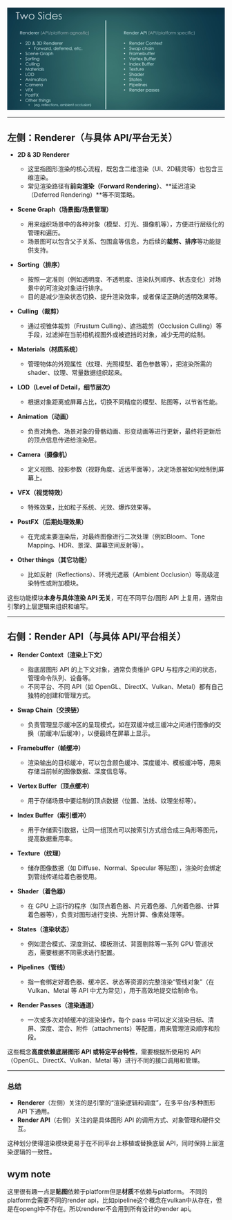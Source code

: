 ![渲染API](pictures/屏幕截图%202025-01-25%20002138.png)

---

## 左侧：Renderer（与具体 API/平台无关）

- **2D & 3D Renderer**  
  - 这里指图形渲染的核心流程，既包含二维渲染（UI、2D精灵等）也包含三维渲染。  
  - 常见渲染路径有**前向渲染（Forward Rendering）**、**延迟渲染（Deferred Rendering）**等不同策略。

- **Scene Graph（场景图/场景管理）**  
  - 用来组织场景中的各种对象（模型、灯光、摄像机等），方便进行层级化的管理和遍历。  
  - 场景图可以包含父子关系、包围盒等信息，为后续的**裁剪、排序**等功能提供支持。

- **Sorting（排序）**  
  - 按照一定准则（例如透明度、不透明度、渲染队列顺序、状态变化）对场景中的可渲染对象进行排序。  
  - 目的是减少渲染状态切换、提升渲染效率，或者保证正确的透明效果等。

- **Culling（裁剪）**  
  - 通过视锥体裁剪（Frustum Culling）、遮挡裁剪（Occlusion Culling）等手段，过滤掉在当前相机视图外或被遮挡的对象，减少无用的绘制。

- **Materials（材质系统）**  
  - 管理物体的外观属性（纹理、光照模型、着色参数等），把渲染所需的 shader、纹理、常量数据组织起来。

- **LOD（Level of Detail，细节层次）**  
  - 根据对象距离或屏幕占比，切换不同精度的模型、贴图等，以节省性能。

- **Animation（动画）**  
  - 负责对角色、场景对象的骨骼动画、形变动画等进行更新，最终将更新后的顶点信息传递给渲染层。

- **Camera（摄像机）**  
  - 定义视图、投影参数（视野角度、近远平面等），决定场景被如何绘制到屏幕上。

- **VFX（视觉特效）**  
  - 特殊效果，比如粒子系统、光效、爆炸效果等。

- **PostFX（后期处理效果）**  
  - 在完成主要渲染后，对最终图像进行二次处理（例如Bloom、Tone Mapping、HDR、景深、屏幕空间反射等）。

- **Other things（其它功能）**  
  - 比如反射（Reflections）、环境光遮蔽（Ambient Occlusion）等高级渲染特性或附加模块。

这些功能模块**本身与具体渲染 API 无关**，可在不同平台/图形 API 上复用，通常由引擎的上层逻辑来组织和编写。

---

## 右侧：Render API（与具体 API/平台相关）

- **Render Context（渲染上下文）**  
  - 指底层图形 API 的上下文对象，通常负责维护 GPU 与程序之间的状态，管理命令队列、设备等。  
  - 不同平台、不同 API（如 OpenGL、DirectX、Vulkan、Metal）都有自己独特的创建和管理方式。

- **Swap Chain（交换链）**  
  - 负责管理显示缓冲区的呈现模式，如在双缓冲或三缓冲之间进行图像的交换（前缓冲/后缓冲），以便最终在屏幕上显示。

- **Framebuffer（帧缓冲）**  
  - 渲染输出的目标缓冲，可以包含颜色缓冲、深度缓冲、模板缓冲等，用来存储当前帧的图像数据、深度信息等。

- **Vertex Buffer（顶点缓冲）**  
  - 用于存储场景中要绘制的顶点数据（位置、法线、纹理坐标等）。

- **Index Buffer（索引缓冲）**  
  - 用于存储索引数据，让同一组顶点可以按索引方式组合成三角形等图元，提高数据重用率。

- **Texture（纹理）**  
  - 储存图像数据（如 Diffuse、Normal、Specular 等贴图），渲染时会绑定到管线传递给着色器使用。

- **Shader（着色器）**  
  - 在 GPU 上运行的程序（如顶点着色器、片元着色器、几何着色器、计算着色器等），负责对图形进行变换、光照计算、像素处理等。

- **States（渲染状态）**  
  - 例如混合模式、深度测试、模板测试、背面剔除等一系列 GPU 管道状态，需要根据不同需求进行配置。

- **Pipelines（管线）**  
  - 指一套绑定好着色器、缓冲区、状态等资源的完整渲染“管线对象”（在 Vulkan、Metal 等 API 中尤为常见），用于高效地提交绘制命令。

- **Render Passes（渲染通道）**  
  - 一次或多次对帧缓冲的渲染操作，每个 pass 中可以定义渲染目标、清屏、深度、混合、附件（attachments）等配置，用来管理渲染顺序和阶段。

这些概念**高度依赖底层图形 API 或特定平台特性**，需要根据所使用的 API（OpenGL、DirectX、Vulkan、Metal 等）进行不同的接口调用和管理。

---

### 总结

- **Renderer**（左侧）关注的是引擎的“渲染逻辑和调度”，在多平台/多种图形 API 下通用。  
- **Render API**（右侧）关注的是具体图形 API 的调用方式、对象管理和硬件交互。  

这种划分使得渲染模块更易于在不同平台上移植或替换底层 API，同时保持上层渲染逻辑的一致性。  

## wym note
这里很有趣一点是**贴图**依赖于platform但是**材质**不依赖与platform。
不同的platform会需要不同的render api，比如pipeline这个概念在vulkan中从存在，但是在opengl中不存在。所以renderer不会用到所有设计的render api。


